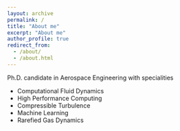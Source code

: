 ```yaml
---
layout: archive
permalink: /
title: "About me"
excerpt: "About me"
author_profile: true
redirect_from: 
  - /about/
  - /about.html
---
```


Ph.D. candidate in Aerospace Engineering with specialities

* Computational Fluid Dynamics
* High Performance Computing
* Compressible Turbulence
* Machine Learning
* Rarefied Gas Dynamics 

